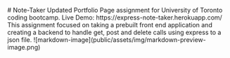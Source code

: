 #   N o t e - T a k e r  
  
 U p d a t e d   P o r t f o l i o   P a g e   a s s i g n m e n t   f o r   U n i v e r s i t y   o f   T o r o n t o   c o d i n g   b o o t c a m p .    
  
 L i v e   D e m o :   h t t p s : / / e x p r e s s - n o t e - t a k e r . h e r o k u a p p . c o m /  
  
 T h i s   a s s i g n m e n t   f o c u s e d   o n   t a k i n g   a   p r e b u i l t   f r o n t   e n d   a p p l i c a t i o n   a n d   c r e a t i n g   a   b a c k e n d   t o   h a n d l e   g e t ,   p o s t   a n d   d e l e t e   c a l l s   u s i n g   e x p r e s s   t o   a   j s o n   f i l e .  
  
 ! [ m a r k d o w n - i m a g e ] ( p u b l i c / a s s e t s / i m g / m a r k d o w n - p r e v i e w - i m a g e . p n g ) 